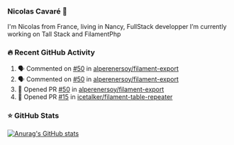 ### Nicolas Cavaré 👋

I'm Nicolas from France, living in Nancy, FullStack developper
I’m currently working on Tall Stack and FilamentPhp
 

### 🔥 Recent GitHub Activity

<!--START_SECTION:activity-->
1. 🗣 Commented on [#50](https://github.com/alperenersoy/filament-export/issues/50) in [alperenersoy/filament-export](https://github.com/alperenersoy/filament-export)
2. 🗣 Commented on [#50](https://github.com/alperenersoy/filament-export/issues/50) in [alperenersoy/filament-export](https://github.com/alperenersoy/filament-export)
3. 💪 Opened PR [#50](https://github.com/alperenersoy/filament-export/pull/50) in [alperenersoy/filament-export](https://github.com/alperenersoy/filament-export)
4. 💪 Opened PR [#15](https://github.com/icetalker/filament-table-repeater/pull/15) in [icetalker/filament-table-repeater](https://github.com/icetalker/filament-table-repeater)
<!--END_SECTION:activity-->


### ⭐ GitHub Stats

[![Anurag's GitHub stats](https://github-readme-stats.vercel.app/api?username=ncavare&count_private=true&show_icons=true)](https://github.com/anuraghazra/github-readme-stats)
